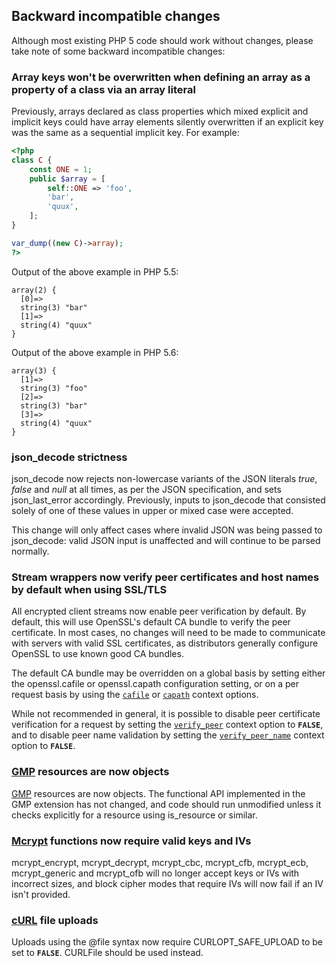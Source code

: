 Backward incompatible changes
-----------------------------

Although most existing PHP 5 code should work without changes, please
take note of some backward incompatible changes:

### Array keys won't be overwritten when defining an array as a property of a class via an array literal

Previously, arrays declared as class properties which mixed explicit and
implicit keys could have array elements silently overwritten if an
explicit key was the same as a sequential implicit key. For example:

``` php
<?php
class C {
    const ONE = 1;
    public $array = [
        self::ONE => 'foo',
        'bar',
        'quux',
    ];
}

var_dump((new C)->array);
?>
```

Output of the above example in PHP 5.5:

    array(2) {
      [0]=>
      string(3) "bar"
      [1]=>
      string(4) "quux"
    }

Output of the above example in PHP 5.6:

    array(3) {
      [1]=>
      string(3) "foo"
      [2]=>
      string(3) "bar"
      [3]=>
      string(4) "quux"
    }

### <span class="function">json\_decode</span> strictness

<span class="function">json\_decode</span> now rejects non-lowercase
variants of the JSON literals *true*, *false* and *null* at all times,
as per the JSON specification, and sets <span
class="function">json\_last\_error</span> accordingly. Previously,
inputs to <span class="function">json\_decode</span> that consisted
solely of one of these values in upper or mixed case were accepted.

This change will only affect cases where invalid JSON was being passed
to <span class="function">json\_decode</span>: valid JSON input is
unaffected and will continue to be parsed normally.

### Stream wrappers now verify peer certificates and host names by default when using SSL/TLS

All encrypted client streams now enable peer verification by default. By
default, this will use OpenSSL's default CA bundle to verify the peer
certificate. In most cases, no changes will need to be made to
communicate with servers with valid SSL certificates, as distributors
generally configure OpenSSL to use known good CA bundles.

The default CA bundle may be overridden on a global basis by setting
either the openssl.cafile or openssl.capath configuration setting, or on
a per request basis by using the
<a href="/context/ssl.html#context.ssl.cafile" class="link"><code class="parameter">cafile</code></a>
or
<a href="/context/ssl.html#context.ssl.capath" class="link"><code class="parameter">capath</code></a>
context options.

While not recommended in general, it is possible to disable peer
certificate verification for a request by setting the
<a href="/context/ssl.html#context.ssl.verify-peer" class="link"><code class="parameter">verify_peer</code></a>
context option to **`FALSE`**, and to disable peer name validation by
setting the
<a href="/context/ssl.html#context.ssl.verify-peer-name" class="link"><code class="parameter">verify_peer_name</code></a>
context option to **`FALSE`**.

### <a href="/book/gmp.html" class="link">GMP</a> resources are now objects

<a href="/book/gmp.html" class="link">GMP</a> resources are now objects.
The functional API implemented in the GMP extension has not changed, and
code should run unmodified unless it checks explicitly for a resource
using <span class="function">is\_resource</span> or similar.

### <a href="/book/mcrypt.html" class="link">Mcrypt</a> functions now require valid keys and IVs

<span class="function">mcrypt\_encrypt</span>, <span
class="function">mcrypt\_decrypt</span>, <span
class="function">mcrypt\_cbc</span>, <span
class="function">mcrypt\_cfb</span>, <span
class="function">mcrypt\_ecb</span>, <span
class="function">mcrypt\_generic</span> and <span
class="function">mcrypt\_ofb</span> will no longer accept keys or IVs
with incorrect sizes, and block cipher modes that require IVs will now
fail if an IV isn't provided.

### <a href="/book/curl.html" class="link">cURL</a> file uploads

Uploads using the @file syntax now require CURLOPT\_SAFE\_UPLOAD to be
set to **`FALSE`**. <span class="classname">CURLFile</span> should be
used instead.
